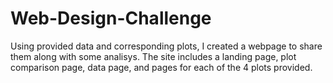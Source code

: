 # Web-Design-Challenge

Using provided data and corresponding plots, I created a webpage to share them along with some analisys.
The site includes a landing page, plot comparison page, data page, and pages for each of the 4 plots provided.

